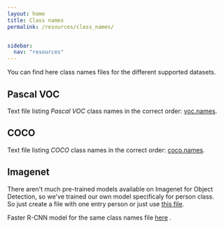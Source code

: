 ```yaml
---
layout: home
title: Class names
permalink: /resources/class_names/


sidebar:
  nav: "resources"
---
```


You can find here class names files for the different supported datasets.

## Pascal VOC

Text file listing *Pascal VOC* class names in the correct order: [voc.names](https://github.com/pjreddie/darknet/blob/master/data/voc.names).

## COCO

Text file listing *COCO* class names in the correct order: [coco.names](https://github.com/pjreddie/darknet/blob/master/data/coco.names).

## Imagenet

There aren't much pre-trained models available on Imagenet for Object Detection, so we've trained our own model specificaly for person class.  
So just create a file with one entry person or just use [this file](https://gist.github.com/aaronpolhamus/964a4411c0906315deb9f4a3723aac57).

Faster R-CNN model for the same class names file [here](http://wiki.jderobot.org/store/deeplearning-networks/TensorFlow/faster-rcnn_Imagenet(ILSVRC2014)_person_only.pb) .

